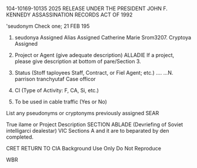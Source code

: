 104-10169-10135 2025 RELEASE UNDER THE PRESIDENT JOHN F. KENNEDY ASSASSINATION RECORDS ACT OF 1992

'seudonym
Check one;
21 FEB 195

1. seudonya Assigned
Alias Assigned Catherine Marie Srom3207.
Cryptoya Assigned

2. Project or Agent (give adequate description) ALLADIE
If a project, please give
description at bottom of
pare/Section 3.

3. Status (Stoff taployees Staff, Contract, or Fiel Agent; etc.) ....
...N. parrison
tranchyutaf Case officor
5. CI
(Type of Activity: F, CA, Si, etc.)
6. To be used in cable traffic (Yes or No)

List any pseudonyms or cryptonyms previously assigned SEAR

True ilame
or
Project Description
SECTION
ABLADE (Devriefing of Soviet intelligarci dealestar)
VIC
Sections A and it are to beparated by den completed.

CRET
RETURN TO CIA
Background Use Only
Do Not Reproduce

WBR
